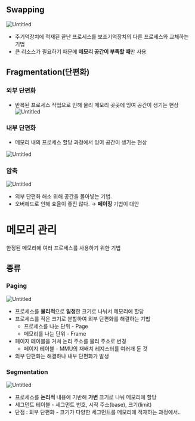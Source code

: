 ## Swapping

![Untitled](https://s3-us-west-2.amazonaws.com/secure.notion-static.com/54b85f4e-8763-46d6-9a42-d4445e6702cf/Untitled.png)

- 주기억장치에 적재된 끝난 프로세스를 보조기억장치의 다른 프로세스와 교체하는 기법
- 큰 리소스가 필요하기 때문에 **메모리 공간이 부족할 때**만 사용

## Fragmentation(단편화)

### 외부 단편화

- 반복된 프로세스 작업으로 인해 물리 메모리 곳곳에 잉여 공간이 생기는 현상
  ![Untitled](https://s3-us-west-2.amazonaws.com/secure.notion-static.com/bd5bcf88-de35-4ba3-b9a5-3ef7c866ac66/Untitled.png)

### 내부 단편화

- 메모리 내의 프로세스 할당 과정에서 잉여 공간이 생기는 현상

![Untitled](https://s3-us-west-2.amazonaws.com/secure.notion-static.com/10efe9b4-e5a3-4514-a076-be469ae164b4/Untitled.png)

### 압축

![Untitled](https://s3-us-west-2.amazonaws.com/secure.notion-static.com/6cb0cb62-d115-4aa4-aa65-18fc1a5ea944/Untitled.png)

- 외부 단편화 해소 위해 공간을 몰아넣는 기법.
- 오버헤드로 인해 효율이 좋진 않다. → **페이징** 기법이 대안

# 메모리 관리

한정된 메모리에 여러 프로세스를 사용하기 위한 기법

## 종류

### Paging

![Untitled](https://s3-us-west-2.amazonaws.com/secure.notion-static.com/8e968ff1-c549-4416-a058-1bc05af4ae37/Untitled.png)

- 프로세스를 **물리적**으로 **일정**한 크기로 나눠서 메모리에 할당
- 프로세스를 작은 크기로 분할하여 외부 단편화를 해결하는 기법
  - 프로세스를 나눈 단위 - Page
  - 메모리를 나눈 단위 - Frame
- 페이지 테이블을 거쳐 논리 주소를 물리 주소로 변경
  - 페이지 테이블 - MMU의 재배치 레지스터를 여러개 둔 것
- 외부 단편화는 해결하나 내부 단편화가 발생

### Segmentation

![Untitled](https://s3-us-west-2.amazonaws.com/secure.notion-static.com/0c9900a2-e2f6-4ff7-b6d0-d88a1258841c/Untitled.png)

- 프로세스를 **논리적** 내용에 기반해 **가변** 크기로 나눠 메모리에 할당
- 세그먼트 테이블 - 세그먼트 번호, 시작 주소(base), 크기(limit)
- 단점 : 외부 단편화 - 크기가 다양한 세그먼트를 메모리에 적재하는 과정에서..
